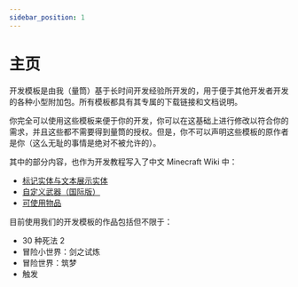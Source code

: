 ```yaml
---
sidebar_position: 1
---
```


# 主页

开发模板是由我（量筒）基于长时间开发经验所开发的，用于便于其他开发者开发的各种小型附加包。所有模板都具有其专属的下载链接和文档说明。

你完全可以使用这些模板来便于你的开发，你可以在这基础上进行修改以符合你的需求，并且这些都不需要得到量筒的授权。但是，你不可以声明这些模板的原作者是你（这么无耻的事情是绝对不被允许的）。

其中的部分内容，也作为开发教程写入了中文 Minecraft Wiki 中：

- [标记实体与文本展示实体](https://zh.minecraft.wiki/w/Tutorial:%E8%87%AA%E5%AE%9A%E4%B9%89%E5%AE%9E%E4%BD%93#%E5%AE%9E%E7%8E%B0Java%E7%89%88%E7%9A%84%E6%A0%87%E8%AE%B0%E5%AE%9E%E4%BD%93%E4%B8%8E%E6%96%87%E6%9C%AC%E5%B1%95%E7%A4%BA%E5%AE%9E%E4%BD%93)
- [自定义武器（国际版）](https://zh.minecraft.wiki/w/Tutorial:%E8%87%AA%E5%AE%9A%E4%B9%89%E7%89%A9%E5%93%81#%E5%88%B6%E4%BD%9C%E4%B8%80%E6%8A%8A%E8%87%AA%E5%B7%B1%E7%9A%84%E5%89%91)
- [可使用物品](https://zh.minecraft.wiki/w/Tutorial:%E8%87%AA%E5%AE%9A%E4%B9%89%E5%AE%9E%E4%BD%93#%E5%AE%9E%E7%8E%B0Java%E7%89%88%E7%9A%84%E6%A0%87%E8%AE%B0%E5%AE%9E%E4%BD%93%E4%B8%8E%E6%96%87%E6%9C%AC%E5%B1%95%E7%A4%BA%E5%AE%9E%E4%BD%93)

目前使用我们的开发模板的作品包括但不限于：

- 30 种死法 2
- 冒险小世界：剑之试炼
- 冒险世界：筑梦
- 触发
